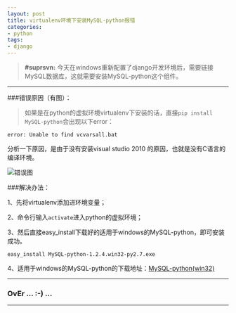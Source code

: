 ```yaml
---
layout: post
title: virtualenv环境下安装MySQL-python报错
categories:
- python
tags:
- django
---
```


> __#suprsvn:__ 今天在windows重新配置了django开发环境后，需要链接MySQL数据库，这就需要安装MySQL-python这个组件。

---

###错误原因（有图）：

> 如果是在python的虚拟环境virtualenv下安装的话，直接`pip install MySQL-python`会出现以下error：

    error: Unable to find vcvarsall.bat

分析一下原因，是由于没有安装visual studio 2010 的原因，也就是没有C语言的编译环境。

![错误图](http://suprsvn.qiniudn.com/codelog/virtualenv-mysql-python-error.png)

###解决办法：

1、先将virtualenv添加进环境变量；

2、命令行输入`activate`进入python的虚拟环境；

3、然后直接easy_install下载好的适用于windows的MySQL-python，即可安装成功。

    easy_install MySQL-python-1.2.4.win32-py2.7.exe

4、适用于windows的MySQL-python的下载地址：[MySQL-python(win32)](http://www.lfd.uci.edu/~gohlke/pythonlibs/#mysql-python)

---

### OvEr … :-) …

---
